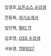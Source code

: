 ﻿
<!--- 
(이름,  github URL)
예제 : 
김남윤, [한성대 교수] (https://github.com/stelladream/studentCVs.git)

홍길동, [멋쟁이](https://github.com/stelladream/studentCVs.git)

--->
임경호,[오픈소스 수강생](https://github.com/Limky/specification.git)

전동화, [자기소개서](https://github.com/wjsehdghk/MyRepo.git)

임인혁, [멀티 11](https://github.com/inhyuck222/CV.git)

김호영, [OSS 수강생](https://github.com/kimtm60/resume.git)

서보경, [1191027](https://github.com/qhrud8015/testGit.wiki.git)
